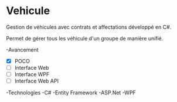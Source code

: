 ﻿Vehicule
========

Gestion de véhicules avec contrats et affectations développé en C#.

Permet de gérer tous les véhicule d'un groupe de manière unifié.

-Avancement
- [x] POCO
- [ ] Interface Web
- [ ] Interface WPF
- [ ] Interface Web API

-Technologies
  -C#
  -Entity Framework
  -ASP.Net
  -WPF
  
  
